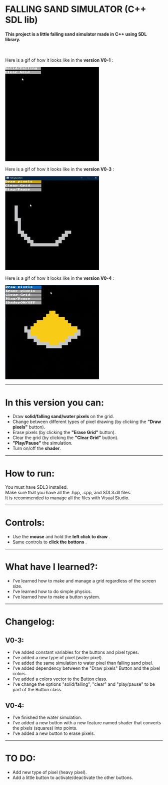 # FALLING SAND SIMULATOR (C++ SDL lib)
#### This project is a little falling sand simulator made in C++ using SDL library.
<br/>

Here is a gif of how it looks like in the **version V0-1** :

<img src="/images/FallingSand.gif" width="300">
<br/>

Here is a gif of how it looks like in the **version V0-3** :

<img src="/images/FallingSand_v0-3.gif" width="300">
<br/>

Here is a gif of how it looks like in the **version V0-4** :

<img src="/images/FallingSand_v0-4.gif" width="300">

---
# In this version you can:
- Draw **solid/falling sand/water pixels** on the grid.
- Change between different types of pixel drawing (by clicking the **"Draw pixels"** button).
- Erase pixels (by clicking the **"Erase Grid"** button).
- Clear the grid (by clicking the **"Clear Grid"** button).
- **"Play/Pause"** the simulation.
- Turn on/off the **shader**.

---
# How to run:

You must have SDL3 installed.
<br/>
Make sure that you have all the .hpp, .cpp, and SDL3.dll files.
<br/>
It is recommended to manage all the files with Visual Studio.

---
# Controls:
- Use the **mouse** and hold the **left click to draw** .
- Same controls to **click the bottons** .

---
# What have I learned?:
- I've learned how to make and manage a grid regardless of the screen size.
- I've learned how to do simple physics.
- I've learned how to make a button system.

---
# Changelog:
## V0-3:
- I've added constant variables for the buttons and pixel types.
- I've added a new type of pixel (water pixel).
- I've added the same simulation to water pixel than falling sand pixel.
- I've added dependency between the "Draw pixels" Button and the pixel colors.
- I've added a colors vector to the Button class.
- I've change the options "solid/falling", "clear" and "play/pause" to be part of the Button class.

## V0-4:
- I've finished the water simulation.
- I've added a new button with a new feature named shader that converts the pixels (squares) into points.
- I've added a new button to erase pixels.

---
# TO DO:
- Add new type of pixel (heavy pixel).
- Add a little button to activate/deactivate the other buttons.